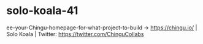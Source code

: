 # solo-koala-41
ee-your-Chingu-homepage-for-what-project-to-build -> https://chingu.io/ | Solo Koala | Twitter: https://twitter.com/ChinguCollabs
